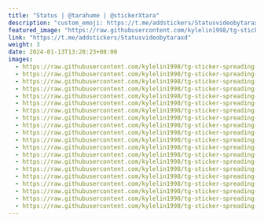 ```yaml
---
title: "Status | @tarahume | @stickerXtara"
description: "custom_emoji: https://t.me/addstickers/Statusvideobytaraxd"
featured_image: "https://raw.githubusercontent.com/kylelin1998/tg-sticker-spreading-worldwide-images/main/img/18f9f63f-0343-4ecd-8ff3-128e991ec94b.jpg"
link: "https://t.me/addstickers/Statusvideobytaraxd"
weight: 3
date: 2024-01-13T13:28:23+08:00
images:
  - https://raw.githubusercontent.com/kylelin1998/tg-sticker-spreading-worldwide-images/main/img/18f9f63f-0343-4ecd-8ff3-128e991ec94b.jpg
  - https://raw.githubusercontent.com/kylelin1998/tg-sticker-spreading-worldwide-images/main/img/b2c1d625-7aaa-4f7d-bc83-4f30560a4dec.jpg
  - https://raw.githubusercontent.com/kylelin1998/tg-sticker-spreading-worldwide-images/main/img/611a34ad-2b3f-4eff-ae33-4d79f47487a3.jpg
  - https://raw.githubusercontent.com/kylelin1998/tg-sticker-spreading-worldwide-images/main/img/bd15ea27-bec5-4144-ae28-36122c9af0c7.jpg
  - https://raw.githubusercontent.com/kylelin1998/tg-sticker-spreading-worldwide-images/main/img/fe8215b7-09b4-48a4-af00-b1f4197fbbdc.jpg
  - https://raw.githubusercontent.com/kylelin1998/tg-sticker-spreading-worldwide-images/main/img/258c13a2-c143-4294-aa20-638d3b556e58.jpg
  - https://raw.githubusercontent.com/kylelin1998/tg-sticker-spreading-worldwide-images/main/img/3001a68f-5655-42a9-88eb-0248b2659527.jpg
  - https://raw.githubusercontent.com/kylelin1998/tg-sticker-spreading-worldwide-images/main/img/1f750da4-ad46-4ee8-9845-b0738502122e.jpg
  - https://raw.githubusercontent.com/kylelin1998/tg-sticker-spreading-worldwide-images/main/img/3a6ce00b-c957-446e-b983-7a697923d961.jpg
  - https://raw.githubusercontent.com/kylelin1998/tg-sticker-spreading-worldwide-images/main/img/3be6e7cd-1a0e-4a4b-9218-b41b92385b2c.jpg
  - https://raw.githubusercontent.com/kylelin1998/tg-sticker-spreading-worldwide-images/main/img/b25d3e2b-c022-45a9-9162-9cac61ba9935.jpg
  - https://raw.githubusercontent.com/kylelin1998/tg-sticker-spreading-worldwide-images/main/img/cf997544-6f1c-4e1d-ad99-f69b14f44e46.jpg
  - https://raw.githubusercontent.com/kylelin1998/tg-sticker-spreading-worldwide-images/main/img/c32f59c0-0be6-49f4-a198-8cc3df6f7745.jpg
  - https://raw.githubusercontent.com/kylelin1998/tg-sticker-spreading-worldwide-images/main/img/1a485fda-f171-416c-a4fa-5adbca1367f9.jpg
  - https://raw.githubusercontent.com/kylelin1998/tg-sticker-spreading-worldwide-images/main/img/6d1ecdf4-fdd2-4b09-8806-21092efa8f72.jpg
  - https://raw.githubusercontent.com/kylelin1998/tg-sticker-spreading-worldwide-images/main/img/cacf8ed9-b84f-4268-92a0-3587b8f742a6.jpg
  - https://raw.githubusercontent.com/kylelin1998/tg-sticker-spreading-worldwide-images/main/img/47595b87-5159-4ac1-802d-69658042d96d.jpg
  - https://raw.githubusercontent.com/kylelin1998/tg-sticker-spreading-worldwide-images/main/img/0c22b218-162e-4916-a236-2ca9489989fd.jpg
  - https://raw.githubusercontent.com/kylelin1998/tg-sticker-spreading-worldwide-images/main/img/3f4a5ac3-1f89-4b86-86b5-f0693779cb95.jpg
  - https://raw.githubusercontent.com/kylelin1998/tg-sticker-spreading-worldwide-images/main/img/7099e2d6-6bb5-4386-87b5-a1b39950003b.jpg
---
```

